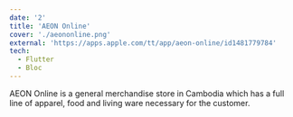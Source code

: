 ```yaml
---
date: '2'
title: 'AEON Online'
cover: './aeononline.png'
external: 'https://apps.apple.com/tt/app/aeon-online/id1481779784'
tech:
  - Flutter
  - Bloc
---
```


AEON Online is a general merchandise store in Cambodia which has a full line of apparel, food and living ware necessary for the customer.
